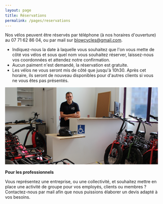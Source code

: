 ```yaml
---
layout: page
title: Réservations
permalink: /pages/reservations
---
```


Nos vélos peuvent être réservés par téléphone (à nos horaires d'ouverture) au 07 71 62 86 04, ou par mail sur blowcycles@gmail.com.

- Indiquez-nous la date à laquelle vous souhaitez que l'on vous mette de côté vos vélos et sous quel nom vous souhaitez réserver, laissez-nous vos coordonnées et attendez notre confirmation.
- Aucun paiment n'est demandé, la réservation est gratuite.
- Les vélos ne vous seront mis de côté que jusqu'à 10h30. Après cet horaire, ils seront de nouveau disponibles pour d'autres clients si vous ne vous êtes pas présentés.

<img src="/assets/images/reservation/reservation_1.jpg" alt="reservation_1" class="image-center image-width"/>


**Pour les professionnels**

Vous représentez une entreprise, ou une collectivité, et souhaitez mettre en place une activité de groupe pour vos employés, clients ou membres ? Contactez-nous par mail afin que nous puissions élaborer un devis adapté à vos besoins.
